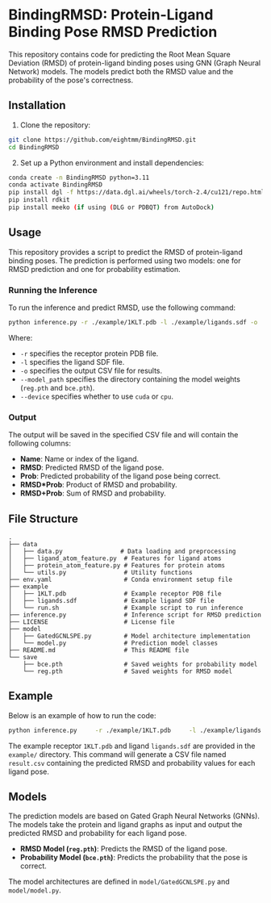 # BindingRMSD: Protein-Ligand Binding Pose RMSD Prediction

This repository contains code for predicting the Root Mean Square Deviation (RMSD) of protein-ligand binding poses using GNN (Graph Neural Network) models. The models predict both the RMSD value and the probability of the pose's correctness.

## Installation

1. Clone the repository:
```bash
git clone https://github.com/eightmm/BindingRMSD.git
cd BindingRMSD
```

2. Set up a Python environment and install dependencies:
```bash
conda create -n BindingRMSD python=3.11
conda activate BindingRMSD
pip install dgl -f https://data.dgl.ai/wheels/torch-2.4/cu121/repo.html
pip install rdkit
pip install meeko (if using (DLG or PDBQT) from AutoDock)
```

## Usage

This repository provides a script to predict the RMSD of protein-ligand binding poses. The prediction is performed using two models: one for RMSD prediction and one for probability estimation.

### Running the Inference

To run the inference and predict RMSD, use the following command:
```bash
python inference.py -r ./example/1KLT.pdb -l ./example/ligands.sdf -o ./result.csv --model_path ./save --device cuda
```
Where:
- `-r` specifies the receptor protein PDB file.
- `-l` specifies the ligand SDF file.
- `-o` specifies the output CSV file for results.
- `--model_path` specifies the directory containing the model weights (`reg.pth` and `bce.pth`).
- `--device` specifies whether to use `cuda` or `cpu`.

### Output

The output will be saved in the specified CSV file and will contain the following columns:
- **Name**: Name or index of the ligand.
- **RMSD**: Predicted RMSD of the ligand pose.
- **Prob**: Predicted probability of the ligand pose being correct.
- **RMSD\*Prob**: Product of RMSD and probability.
- **RMSD+Prob**: Sum of RMSD and probability.

## File Structure

```
.
├── data
│   ├── data.py                # Data loading and preprocessing
│   ├── ligand_atom_feature.py  # Features for ligand atoms
│   ├── protein_atom_feature.py # Features for protein atoms
│   └── utils.py                # Utility functions
├── env.yaml                    # Conda environment setup file
├── example
│   ├── 1KLT.pdb                # Example receptor PDB file
│   ├── ligands.sdf             # Example ligand SDF file
│   └── run.sh                  # Example script to run inference
├── inference.py                # Inference script for RMSD prediction
├── LICENSE                     # License file
├── model
│   ├── GatedGCNLSPE.py         # Model architecture implementation
│   └── model.py                # Prediction model classes
├── README.md                   # This README file
└── save
    ├── bce.pth                 # Saved weights for probability model
    └── reg.pth                 # Saved weights for RMSD model
```

## Example

Below is an example of how to run the code:
```bash
python inference.py     -r ./example/1KLT.pdb     -l ./example/ligands.sdf     -o ./result.csv     --batch_size 128     --model_path ./save     --device cuda
```

The example receptor `1KLT.pdb` and ligand `ligands.sdf` are provided in the `example/` directory. This command will generate a CSV file named `result.csv` containing the predicted RMSD and probability values for each ligand pose.

## Models

The prediction models are based on Gated Graph Neural Networks (GNNs). The models take the protein and ligand graphs as input and output the predicted RMSD and probability for each ligand pose.

- **RMSD Model (`reg.pth`)**: Predicts the RMSD of the ligand pose.
- **Probability Model (`bce.pth`)**: Predicts the probability that the pose is correct.

The model architectures are defined in `model/GatedGCNLSPE.py` and `model/model.py`.

